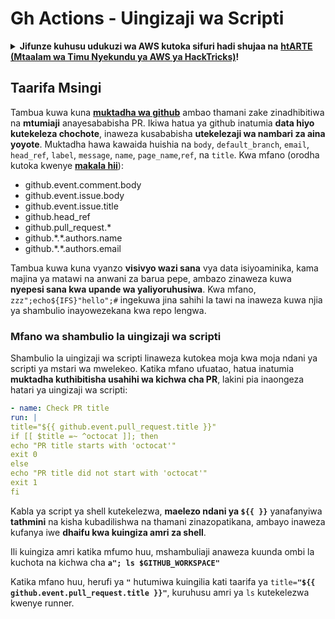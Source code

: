 # Gh Actions - Uingizaji wa Scripti

<details>

<summary><strong>Jifunze kuhusu udukuzi wa AWS kutoka sifuri hadi shujaa na</strong> <a href="https://training.hacktricks.xyz/courses/arte"><strong>htARTE (Mtaalam wa Timu Nyekundu ya AWS ya HackTricks)</strong></a><strong>!</strong></summary>

Njia nyingine za kusaidia HackTricks:

* Ikiwa unataka kuona **kampuni yako ikitangazwa kwenye HackTricks** au **kupakua HackTricks kwa PDF** Angalia [**MIPANGO YA KUJISAJILI**](https://github.com/sponsors/carlospolop)!
* Pata [**bidhaa rasmi za PEASS & HackTricks**](https://peass.creator-spring.com)
* Gundua [**Familia ya PEASS**](https://opensea.io/collection/the-peass-family), mkusanyiko wetu wa [**NFTs**](https://opensea.io/collection/the-peass-family) za kipekee
* **Jiunge na** 💬 [**Kikundi cha Discord**](https://discord.gg/hRep4RUj7f) au kikundi cha [**telegram**](https://t.me/peass) au **tufuate** kwenye **Twitter** 🐦 [**@hacktricks_live**](https://twitter.com/hacktricks_live)**.**
* **Shiriki mbinu zako za udukuzi kwa kuwasilisha PRs kwa** [**HackTricks**](https://github.com/carlospolop/hacktricks) na [**HackTricks Cloud**](https://github.com/carlospolop/hacktricks-cloud) repos za github.

</details>

## Taarifa Msingi

Tambua kuwa kuna [**muktadha wa github**](https://docs.github.com/en/actions/reference/context-and-expression-syntax-for-github-actions#github-context) ambao thamani zake zinadhibitiwa na **mtumiaji** anayesababisha PR. Ikiwa hatua ya github inatumia **data hiyo kutekeleza chochote**, inaweza kusababisha **utekelezaji wa nambari za aina yoyote**. Muktadha hawa kawaida huishia na `body`, `default_branch`, `email`, `head_ref`, `label`, `message`, `name`, `page_name`,`ref`, na `title`. Kwa mfano (orodha kutoka kwenye [**makala hii**](https://medium.com/tinder/exploiting-github-actions-on-open-source-projects-5d93936d189f)):

* github.event.comment.body
* github.event.issue.body
* github.event.issue.title
* github.head\_ref
* github.pull\_request.\*
* github.\*.\*.authors.name
* github.\*.\*.authors.email

Tambua kuwa kuna vyanzo **visivyo wazi sana** vya data isiyoaminika, kama majina ya matawi na anwani za barua pepe, ambazo zinaweza kuwa **nyepesi sana kwa upande wa yaliyoruhusiwa**. Kwa mfano, `zzz";echo${IFS}"hello";#` ingekuwa jina sahihi la tawi na inaweza kuwa njia ya shambulio inayowezekana kwa repo lengwa.

### Mfano wa shambulio la uingizaji wa scripti <a href="#example-of-a-script-injection-attack" id="example-of-a-script-injection-attack"></a>

Shambulio la uingizaji wa scripti linaweza kutokea moja kwa moja ndani ya scripti ya mstari wa mwelekeo. Katika mfano ufuatao, hatua inatumia **muktadha kuthibitisha usahihi wa kichwa cha PR**, lakini pia inaongeza hatari ya uingizaji wa scripti:
```yaml
- name: Check PR title
run: |
title="${{ github.event.pull_request.title }}"
if [[ $title =~ ^octocat ]]; then
echo "PR title starts with 'octocat'"
exit 0
else
echo "PR title did not start with 'octocat'"
exit 1
fi
```
Kabla ya script ya shell kutekelezwa, **maelezo ndani ya `${{ }}`** yanafanyiwa **tathmini** na kisha kubadilishwa na thamani zinazopatikana, ambayo inaweza kufanya iwe **dhaifu kwa kuingiza amri za shell**.

Ili kuingiza amri katika mfumo huu, mshambuliaji anaweza kuunda ombi la kuchota na kichwa cha **`a"; ls $GITHUB_WORKSPACE"`**

Katika mfano huu, herufi ya **`"`** hutumiwa kuingilia kati taarifa ya `title=`**`"${{ github.event.pull_request.title }}"`**, kuruhusu amri ya `ls` kutekelezwa kwenye runner.
